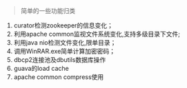 >简单的一些功能归类
1. curator检测zookeeper的信息变化；
2. 利用apache common监视文件系统变化,支持多级目录下文件;
3. 利用java nio检测文件变化,限单目录；
4. 调用WinRAR.exe简单计算加密密码；
5. dbcp2连接池及dbutils数据库操作
6. guava的load cache
7. apache common compress使用
